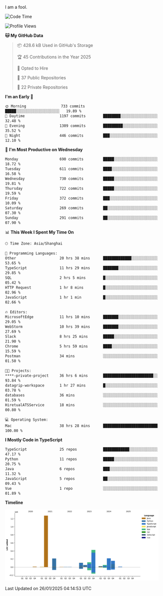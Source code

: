 I am a fool.

<!--START_SECTION:waka-->
![Code Time](http://img.shields.io/badge/Code%20Time-2%2C495%20hrs%2020%20mins-blue)

![Profile Views](http://img.shields.io/badge/Profile%20Views-1-blue)

**🐱 My GitHub Data** 

> 📦 428.6 kB Used in GitHub's Storage 
 > 
> 🏆 45 Contributions in the Year 2025
 > 
> 💼 Opted to Hire
 > 
> 📜 37 Public Repositories 
 > 
> 🔑 22 Private Repositories 
 > 
**I'm an Early 🐤** 

```text
🌞 Morning                733 commits         █████░░░░░░░░░░░░░░░░░░░░   19.89 % 
🌆 Daytime                1197 commits        ████████░░░░░░░░░░░░░░░░░   32.48 % 
🌃 Evening                1309 commits        █████████░░░░░░░░░░░░░░░░   35.52 % 
🌙 Night                  446 commits         ███░░░░░░░░░░░░░░░░░░░░░░   12.10 % 
```
📅 **I'm Most Productive on Wednesday** 

```text
Monday                   690 commits         █████░░░░░░░░░░░░░░░░░░░░   18.72 % 
Tuesday                  611 commits         ████░░░░░░░░░░░░░░░░░░░░░   16.58 % 
Wednesday                730 commits         █████░░░░░░░░░░░░░░░░░░░░   19.81 % 
Thursday                 722 commits         █████░░░░░░░░░░░░░░░░░░░░   19.59 % 
Friday                   372 commits         ███░░░░░░░░░░░░░░░░░░░░░░   10.09 % 
Saturday                 269 commits         ██░░░░░░░░░░░░░░░░░░░░░░░   07.30 % 
Sunday                   291 commits         ██░░░░░░░░░░░░░░░░░░░░░░░   07.90 % 
```


📊 **This Week I Spent My Time On** 

```text
🕑︎ Time Zone: Asia/Shanghai

💬 Programming Languages: 
Other                    20 hrs 38 mins      █████████████░░░░░░░░░░░░   53.65 % 
TypeScript               11 hrs 29 mins      ███████░░░░░░░░░░░░░░░░░░   29.85 % 
SQL                      2 hrs 5 mins        █░░░░░░░░░░░░░░░░░░░░░░░░   05.42 % 
HTTP Request             1 hr 8 mins         █░░░░░░░░░░░░░░░░░░░░░░░░   02.96 % 
JavaScript               1 hr 1 min          █░░░░░░░░░░░░░░░░░░░░░░░░   02.66 % 

🔥 Editors: 
MicrosoftEdge            11 hrs 10 mins      ███████░░░░░░░░░░░░░░░░░░   29.05 % 
WebStorm                 10 hrs 39 mins      ███████░░░░░░░░░░░░░░░░░░   27.69 % 
Slack                    8 hrs 25 mins       █████░░░░░░░░░░░░░░░░░░░░   21.90 % 
Chrome                   5 hrs 59 mins       ████░░░░░░░░░░░░░░░░░░░░░   15.59 % 
Postman                  34 mins             ░░░░░░░░░░░░░░░░░░░░░░░░░   01.50 % 

🐱‍💻 Projects: 
****-private-project     36 hrs 6 mins       ███████████████████████░░   93.84 % 
datagrip-workspace       1 hr 27 mins        █░░░░░░░░░░░░░░░░░░░░░░░░   03.78 % 
databases                36 mins             ░░░░░░░░░░░░░░░░░░░░░░░░░   01.59 % 
HiretualATSService       18 mins             ░░░░░░░░░░░░░░░░░░░░░░░░░   00.80 % 

💻 Operating System: 
Mac                      38 hrs 28 mins      █████████████████████████   100.00 % 
```

**I Mostly Code in TypeScript** 

```text
TypeScript               25 repos            ████████████░░░░░░░░░░░░░   47.17 % 
Python                   11 repos            █████░░░░░░░░░░░░░░░░░░░░   20.75 % 
Java                     6 repos             ███░░░░░░░░░░░░░░░░░░░░░░   11.32 % 
JavaScript               5 repos             ██░░░░░░░░░░░░░░░░░░░░░░░   09.43 % 
Vue                      1 repo              ░░░░░░░░░░░░░░░░░░░░░░░░░   01.89 % 
```



**Timeline**

![Lines of Code chart](https://raw.githubusercontent.com/VeejaLiu/VeejaLiu/master/assets/bar_graph.png)


 Last Updated on 26/01/2025 04:14:53 UTC
<!--END_SECTION:waka-->
